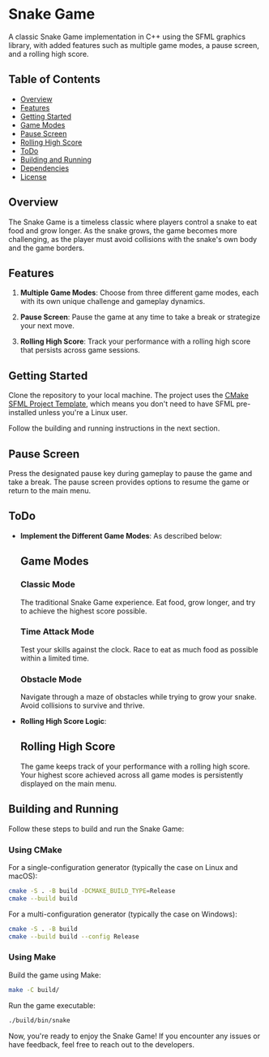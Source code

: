 # Snake Game

A classic Snake Game implementation in C++ using the SFML graphics library, with added features such as multiple game modes, a pause screen, and a rolling high score.

## Table of Contents

- [Overview](#overview)
- [Features](#features)
- [Getting Started](#getting-started)
- [Game Modes](#game-modes)
- [Pause Screen](#pause-screen)
- [Rolling High Score](#rolling-high-score)
- [ToDo](#todo)
- [Building and Running](#building-and-running)
- [Dependencies](#dependencies)
- [License](#license)

## Overview

The Snake Game is a timeless classic where players control a snake to eat food and grow longer. As the snake grows, the game becomes more challenging, as the player must avoid collisions with the snake's own body and the game borders.

## Features

1. **Multiple Game Modes**: Choose from three different game modes, each with its own unique challenge and gameplay dynamics.

2. **Pause Screen**: Pause the game at any time to take a break or strategize your next move.

3. **Rolling High Score**: Track your performance with a rolling high score that persists across game sessions.

## Getting Started

Clone the repository to your local machine. The project uses the [CMake SFML Project Template](https://github.com/SFML/cmake-sfml-project), which means you don't need to have SFML pre-installed unless you're a Linux user.

Follow the building and running instructions in the next section.

## Pause Screen

Press the designated pause key during gameplay to pause the game and take a break. The pause screen provides options to resume the game or return to the main menu.

## ToDo

- **Implement the Different Game Modes**: As described below:

	## Game Modes

	### Classic Mode

	The traditional Snake Game experience. Eat food, grow longer, and try to achieve the highest score possible.

	### Time Attack Mode

	Test your skills against the clock. Race to eat as much food as possible within a limited time.

	### Obstacle Mode

	Navigate through a maze of obstacles while trying to grow your snake. Avoid collisions to survive and thrive.

- **Rolling High Score Logic**:

	## Rolling High Score

	The game keeps track of your performance with a rolling high score. Your highest score achieved across all game modes is persistently displayed on the main menu.

## Building and Running

Follow these steps to build and run the Snake Game:

### Using CMake

For a single-configuration generator (typically the case on Linux and macOS):

```bash
cmake -S . -B build -DCMAKE_BUILD_TYPE=Release
cmake --build build
```

For a multi-configuration generator (typically the case on Windows):

```bash
cmake -S . -B build
cmake --build build --config Release
```

### Using Make

Build the game using Make:

```bash
make -C build/
```

Run the game executable:

```bash
./build/bin/snake
```

Now, you're ready to enjoy the Snake Game! If you encounter any issues or have feedback, feel free to reach out to the developers.